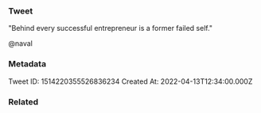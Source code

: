 ### Tweet
"Behind every successful entrepreneur is a former failed self."

@naval

### Metadata
Tweet ID: 1514220355526836234
Created At: 2022-04-13T12:34:00.000Z

### Related

